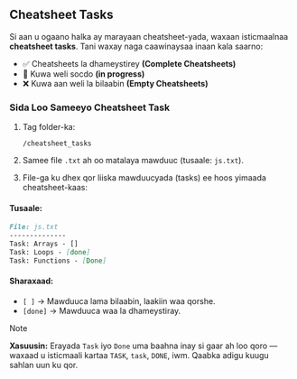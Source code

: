## Cheatsheet Tasks

Si aan u ogaano halka ay marayaan cheatsheet-yada, waxaan isticmaalnaa **cheatsheet tasks**. Tani waxay naga caawinaysaa inaan kala saarno:

* ✅ Cheatsheets la dhameystirey **(Complete Cheatsheets)**
* 🔄 Kuwa weli socdo **(in progress)**
* ❌ Kuwa aan weli la bilaabin **(Empty Cheatsheets)**

### Sida Loo Sameeyo Cheatsheet Task

1. Tag folder-ka:

   ```
   /cheatsheet_tasks
   ```
2. Samee file `.txt` ah oo matalaya mawduuc (tusaale: `js.txt`).
3. File-ga ku dhex qor liiska mawduucyada (tasks) ee hoos yimaada cheatsheet-kaas:

#### Tusaale:

```md
File: js.txt
--------------
Task: Arrays - []
Task: Loops - [done]
Task: Functions - [Done]
```

#### Sharaxaad:

* `[ ]` → Mawduuca lama bilaabin, laakiin waa qorshe.
* `[done]` → Mawduuca waa la dhameystiray.

> [!Note]
> **Xasuusin:** Erayada `Task` iyo `Done` uma baahna inay si gaar ah loo qoro — waxaad u isticmaali kartaa `TASK`, `task`, `DONE`, iwm. Qaabka adigu kuugu sahlan uun ku qor.
